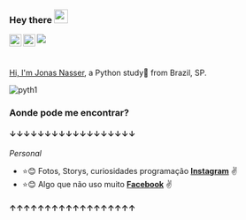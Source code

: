 ### Hey there <img src="https://media.giphy.com/media/hvRJCLFzcasrR4ia7z/giphy.gif" width="25px">



<a href="https://www.linkedin.com/in/jonasser/">
  <img align="left" alt="jonasser LinkdeIN" width="22px" src="https://cdn.jsdelivr.net/npm/simple-icons@v3/icons/linkedin.svg" />
</a>

<a href="https://www.instagram.com/o_jonasnasser/">
  <img align="left" alt="ojonasnasser Instagram" width="22px" src="https://cdn.jsdelivr.net/npm/simple-icons@v3/icons/instagram.svg" />


![](https://visitor-badge.glitch.me/badge?page_id=jonasnasser)

<br />

Hi, I'm [Jonas Nasser](https://www.linkedin.com/in/jonasser/), a Python study🐍 from Brazil, SP.





![pyth1](https://github.com/jonasnasser/jonasnasser/blob/main/pyth1.gif)







### Aonde pode me encontrar?
#### ↓↓↓↓↓↓↓↓↓↓↓↓↓↓↓↓↓↓
_Personal_

* :star::blush: Fotos, Storys, curiosidades programação **[Instagram](https://www.instagram.com/ojonasnasser)** :v:
* :star::blush: Algo que não uso muito **[Facebook](https://www.facebook.com/jonas.nasser.5/)** :v:

#### ↑↑↑↑↑↑↑↑↑↑↑↑↑↑↑↑↑↑
